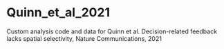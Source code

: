 # Quinn_et_al_2021
Custom analysis code and data for Quinn et al. Decision-related feedback lacks spatial selectivity, Nature Communications, 2021
